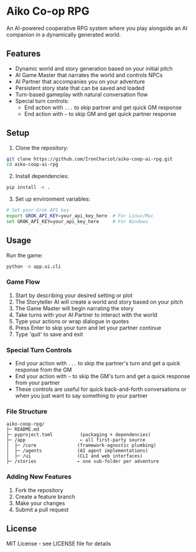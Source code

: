 # Aiko Co-op RPG

An AI-powered cooperative RPG system where you play alongside an AI companion in a dynamically generated world.

## Features

- Dynamic world and story generation based on your initial pitch
- AI Game Master that narrates the world and controls NPCs
- AI Partner that accompanies you on your adventure
- Persistent story state that can be saved and loaded
- Turn-based gameplay with natural conversation flow
- Special turn controls:
  - End action with `...` to skip partner and get quick GM response
  - End action with `~` to skip GM and get quick partner response

## Setup

1. Clone the repository:
```bash
git clone https://github.com/IronChariot/aiko-coop-ai-rpg.git
cd aiko-coop-ai-rpg
```

2. Install dependencies:
```bash
pip install -e .
```

3. Set up environment variables:
```bash
# Set your Grok API key
export GROK_API_KEY=your_api_key_here  # For Linux/Mac
set GROK_API_KEY=your_api_key_here     # For Windows
```

## Usage

Run the game:
```bash
python -m app.ui.cli
```

### Game Flow

1. Start by describing your desired setting or plot
2. The Storyteller AI will create a world and story based on your pitch
3. The Game Master will begin narrating the story
4. Take turns with your AI Partner to interact with the world
5. Type your actions or wrap dialogue in quotes
6. Press Enter to skip your turn and let your partner continue
7. Type 'quit' to save and exit

### Special Turn Controls

- End your action with `...` to skip the partner's turn and get a quick response from the GM
- End your action with `~` to skip the GM's turn and get a quick response from your partner
- These controls are useful for quick back-and-forth conversations or when you just want to say something to your partner

### File Structure

```
aiko-coop-rpg/
├─ README.md
├─ pyproject.toml          (packaging + dependencies)
├─ /app                    ← all first-party source
│  ├─ /core               (framework-agnostic plumbing)
│  ├─ /agents             (AI agent implementations)
│  ├─ /ui                 (CLI and web interfaces)
├─ /stories               ← one sub-folder per adventure
```

### Adding New Features

1. Fork the repository
2. Create a feature branch
3. Make your changes
4. Submit a pull request

## License

MIT License - see LICENSE file for details 
